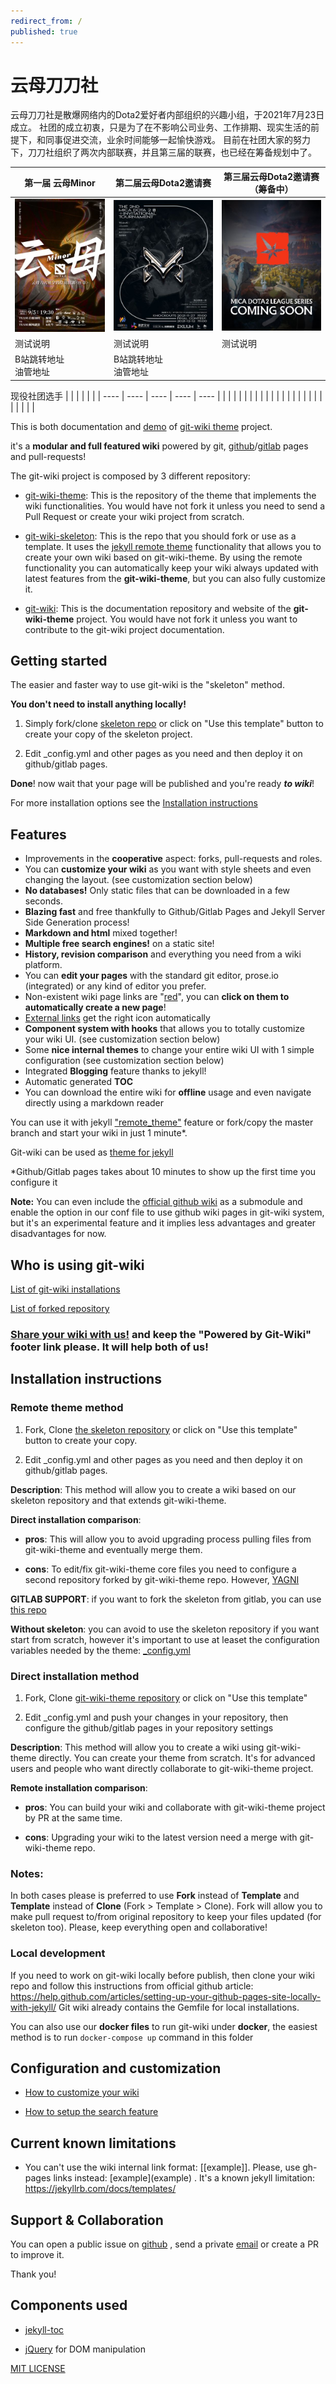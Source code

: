 ```yaml
---
redirect_from: /
published: true
---
```


# 云母刀刀社

云母刀刀社是散爆网络内的Dota2爱好者内部组织的兴趣小组，于2021年7月23日成立。
社团的成立初衷，只是为了在不影响公司业务、工作排期、现实生活的前提下，和同事促进交流，业余时间能够一起愉快游戏。
目前在社团大家的努力下，刀刀社组织了两次内部联赛，并且第三届的联赛，也已经在筹备规划中了。

| 第一届 云母Minor | 第二届云母Dota2邀请赛 | 第三届云母Dota2邀请赛（筹备中） |
| ----- | ------------ | -------- |
| ![](../img/inpost/202107/main_page/%E4%BA%91%E6%AF%8DMINOR.jpg) | ![](../img/inpost/202107/main_page/%E4%BA%91%E6%AF%8DDOTA2%E9%82%80%E8%AF%B7%E8%B5%9B.jpg) |     ![](../img/inpost/202107/main_page/%E4%BA%91%E6%AF%8DDOTA2%E9%82%80%E8%AF%B7%E8%B5%9B%E5%BF%AB%E6%9D%A5%E4%BA%86.jpg)     |
| 测试说明 | 测试说明 | 测试说明 |
| B站跳转地址<br>油管地址 | B站跳转地址<br>油管地址 |  |

现役社团选手
|      |      |      |      |      |
| ---- | ---- | ---- | ---- | ---- |
|      |      |      |      |      |
|      |      |      |      |      |
|      |      |      |      |      |
|      |      |      |      |      |





This is both documentation and [demo](Demo.md) of [git-wiki theme](https://github.com/Drassil/git-wiki-theme) project.

it's a **modular and full featured wiki** powered by git, [github](https://pages.github.com/)/[gitlab](https://about.gitlab.com/product/pages/) pages and pull-requests!

The git-wiki project is composed by 3 different repository:

- [git-wiki-theme](https://github.com/Drassil/git-wiki-theme): This is the repository of the theme that implements the wiki functionalities. You would have not fork it unless you need to send a Pull Request or create your wiki project from scratch.

- [git-wiki-skeleton](https://github.com/Drassil/git-wiki-skeleton): This is the repo that you should fork or use as a template. It uses the [jekyll remote theme](https://github.com/benbalter/jekyll-remote-theme) functionality that allows you to create your own wiki based on git-wiki-theme. By using the remote functionality you can automatically keep your wiki always updated with latest features from the **git-wiki-theme**, but you can also fully customize it. 

- [git-wiki](https://github.com/Drassil/git-wiki): This is the documentation repository and website of the **git-wiki-theme** project. You would have not fork it unless you want to contribute to the git-wiki project documentation.

## Getting started

The easier and faster way to use git-wiki is the "skeleton" method.

**You don't need to install anything locally!**

1. Simply fork/clone [skeleton repo](https://github.com/Drassil/git-wiki-skeleton) or click on "Use this template" button to create your copy of the skeleton project.

2. Edit _config.yml and other pages as you need and then deploy it on github/gitlab pages.

**Done**! now wait that your page will be published and you're ready **_to wiki_**!

For more installation options see the [Installation instructions](#installation-instructions)

## Features 

* Improvements in the **cooperative** aspect: forks, pull-requests and roles.
* You can **customize your wiki** as you want with style sheets and even changing the layout. (see customization section below) 
* **No databases!** Only static files that can be downloaded in a few seconds.
* **Blazing fast** and free thankfully to Github/Gitlab Pages and Jekyll Server Side Generation process!
* **Markdown and html** mixed together!
* **Multiple free search engines!** on a static site!
* **History, revision comparison** and everything you need from a wiki platform.
* You can **edit your pages** with the standard git editor, prose.io (integrated) or any kind of editor you prefer.
* Non-existent wiki page links are "[red](red.md)", you can **click on them to automatically create a new page**!
* [External links](http://www.google.com) get the right icon automatically
* **Component system with hooks** that allows you to totally customize your wiki UI. (see customization section below) 
* Some **nice internal themes** to change your entire wiki UI with 1 simple configuration (see customization section below)
* Integrated **Blogging** feature thanks to jekyll!
* Automatic generated **TOC**
* You can download the entire wiki for **offline** usage and even navigate directly using a markdown reader


You can use it with jekyll ["remote_theme"](https://github.com/benbalter/jekyll-remote-theme) feature or fork/copy the master branch  and start your wiki in just 1 minute*.

Git-wiki can be used as [theme for jekyll](https://jekyll-themes.com/git-wiki/)

 *Github/Gitlab pages takes about 10 minutes to show up the first time you configure it

**Note:**
You can even include the [official github wiki](https://help.github.com/articles/about-github-wikis/) as a submodule and enable the option in our conf file to use github wiki pages in git-wiki system, but it's an experimental feature and it implies less advantages and greater disadvantages for now.

## Who is using git-wiki

[List of git-wiki installations](examples.md)

[List of forked repository](https://github.com/Drassil/git-wiki-theme/network/members)


### [Share your wiki with us!](examples) and keep the "Powered by Git-Wiki" footer link please. It will help both of us!


## Installation instructions

### Remote theme method

1. Fork, Clone [the skeleton repository](https://github.com/Drassil/git-wiki-skeleton) or click on "Use this template" button to create your copy.

2. Edit _config.yml and other pages as you need and then deploy it on github/gitlab pages.

**Description**: This method will allow you to create a wiki based on our skeleton repository and that extends git-wiki-theme. 

**Direct installation comparison**:

 + **pros**: This will allow you to avoid upgrading process pulling files from git-wiki-theme and eventually merge them.

 - **cons**: To edit/fix git-wiki-theme core files you need to configure a second repository forked by git-wiki-theme repo. However, [YAGNI](https://en.wikipedia.org/wiki/You_aren%27t_gonna_need_it)

**GITLAB SUPPORT**: if you want to fork the skeleton from gitlab, you can use [this repo](https://gitlab.com/drassil/git-wiki-skeleton)

**Without skeleton**: you can avoid to use the skeleton repository if you want start from scratch, however it's important to use at leaset the configuration variables needed by the theme: [_config.yml](https://github.com/Drassil/git-wiki-skeleton/blob/master/_config.yml)

### Direct installation method

1. Fork, Clone [git-wiki-theme repository](https://github.com/drassil/git-wiki-theme) or click on "Use this template"

2. Edit _config.yml and push your changes in your repository, then configure the github/gitlab pages in your repository settings

**Description**: This method will allow you to create a wiki using git-wiki-theme directly. You can create your theme from scratch. It's for advanced users and people who want directly collaborate to git-wiki-theme project.

**Remote installation comparison**:

 + **pros**: You can build your wiki and collaborate with git-wiki-theme project by PR at the same time.

 - **cons**: Upgrading your wiki to the latest version need a merge with git-wiki-theme repo.


### Notes:
In both cases please is preferred to use **Fork** instead of **Template** and **Template** instead of **Clone** (Fork > Template > Clone).
Fork will allow you to make pull request to/from original repository to keep your files updated (for skeleton too). Please, keep everything open and collaborative!


### Local development

If you need to work on git-wiki locally before publish, then clone your wiki repo and follow this instructions 
from official github article: <https://help.github.com/articles/setting-up-your-github-pages-site-locally-with-jekyll/>
Git wiki already contains the Gemfile for local installations.

You can also use our **docker files** to run git-wiki under **docker**, 
the easiest method is to run `docker-compose up` command in this folder

## Configuration and customization

* [How to customize your wiki](customize.md)

* [How to setup the search feature](search-feature.md)

## Current known limitations

* You can't use the wiki internal link format: [[example]]. Please, use gh-pages links instead: \[example\](example) . It's a known jekyll limitation: <https://jekyllrb.com/docs/templates/>


## Support & Collaboration

You can open a public issue on [github](https://github.com/Drassil/git-wiki/issues) , 
send a private <a href="mailto:staff-drassil@googlegroups.com">email</a>  or create a PR to improve it.

Thank you!

## Components used

- [jekyll-toc](https://github.com/allejo/jekyll-toc)

- [jQuery](https://jquery.com/) for DOM manipulation

[MIT LICENSE](LICENSE)
